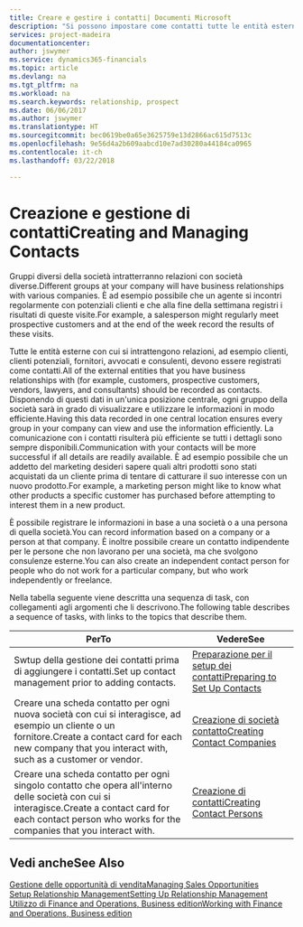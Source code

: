 ```yaml
---
title: Creare e gestire i contatti| Documenti Microsoft
description: "Si possono impostare come contatti tutte le entità esterne con cui si ha una relazione d'affari, ad esempio prospetti, clienti, fornitori e consulenti."
services: project-madeira
documentationcenter: 
author: jswymer
ms.service: dynamics365-financials
ms.topic: article
ms.devlang: na
ms.tgt_pltfrm: na
ms.workload: na
ms.search.keywords: relationship, prospect
ms.date: 06/06/2017
ms.author: jswymer
ms.translationtype: HT
ms.sourcegitcommit: bec0619be0a65e3625759e13d2866ac615d7513c
ms.openlocfilehash: 9e56d4a2b609aabcd10e7ad30280a44184ca0965
ms.contentlocale: it-ch
ms.lasthandoff: 03/22/2018

---
```

# <a name="creating-and-managing-contacts"></a><span data-ttu-id="94cff-103">Creazione e gestione di contatti</span><span class="sxs-lookup"><span data-stu-id="94cff-103">Creating and Managing Contacts</span></span>
<span data-ttu-id="94cff-104">Gruppi diversi della società intratterranno relazioni con società diverse.</span><span class="sxs-lookup"><span data-stu-id="94cff-104">Different groups at your company will have business relationships with various companies.</span></span> <span data-ttu-id="94cff-105">È ad esempio possibile che un agente si incontri regolarmente con potenziali clienti e che alla fine della settimana registri i risultati di queste visite.</span><span class="sxs-lookup"><span data-stu-id="94cff-105">For example, a salesperson might regularly meet prospective customers and at the end of the week record the results of these visits.</span></span>

<span data-ttu-id="94cff-106">Tutte le entità esterne con cui si intrattengono relazioni, ad esempio clienti, clienti potenziali, fornitori, avvocati e consulenti, devono essere registrati come contatti.</span><span class="sxs-lookup"><span data-stu-id="94cff-106">All of the external entities that you have business relationships with (for example, customers, prospective customers, vendors, lawyers, and consultants) should be recorded as contacts.</span></span> <span data-ttu-id="94cff-107">Disponendo di questi dati in un'unica posizione centrale, ogni gruppo della società sarà in grado di visualizzare e utilizzare le informazioni in modo efficiente.</span><span class="sxs-lookup"><span data-stu-id="94cff-107">Having this data recorded in one central location ensures every group in your company can view and use the information efficiently.</span></span> <span data-ttu-id="94cff-108">La comunicazione con i contatti risulterà più efficiente se tutti i dettagli sono sempre disponibili.</span><span class="sxs-lookup"><span data-stu-id="94cff-108">Communication with your contacts will be more successful if all details are readily available.</span></span> <span data-ttu-id="94cff-109">È ad esempio possibile che un addetto del marketing desideri sapere quali altri prodotti sono stati acquistati da un cliente prima di tentare di catturare il suo interesse con un nuovo prodotto.</span><span class="sxs-lookup"><span data-stu-id="94cff-109">For example, a marketing person might like to know what other products a specific customer has purchased before attempting to interest them in a new product.</span></span>

<span data-ttu-id="94cff-110">È possibile registrare le informazioni in base a una società o a una persona di quella società.</span><span class="sxs-lookup"><span data-stu-id="94cff-110">You can record information based on a company or a person at that company.</span></span> <span data-ttu-id="94cff-111">È inoltre possibile creare un contatto indipendente per le persone che non lavorano per una società, ma che svolgono consulenze esterne.</span><span class="sxs-lookup"><span data-stu-id="94cff-111">You can also create an independent contact person for people who do not work for a particular company, but who work independently or freelance.</span></span>

<span data-ttu-id="94cff-112">Nella tabella seguente viene descritta una sequenza di task, con collegamenti agli argomenti che li descrivono.</span><span class="sxs-lookup"><span data-stu-id="94cff-112">The following table describes a sequence of tasks, with links to the topics that describe them.</span></span>

| <span data-ttu-id="94cff-113">Per</span><span class="sxs-lookup"><span data-stu-id="94cff-113">To</span></span> | <span data-ttu-id="94cff-114">Vedere</span><span class="sxs-lookup"><span data-stu-id="94cff-114">See</span></span> |
| --- | --- |
| <span data-ttu-id="94cff-115">Swtup della gestione dei contatti prima di aggiungere i contatti.</span><span class="sxs-lookup"><span data-stu-id="94cff-115">Set up contact management prior to adding contacts.</span></span> |[<span data-ttu-id="94cff-116">Preparazione per il setup dei contatti</span><span class="sxs-lookup"><span data-stu-id="94cff-116">Preparing to Set Up Contacts</span></span>](marketing-setup-contacts.md) |
| <span data-ttu-id="94cff-117">Creare una scheda contatto per ogni nuova società con cui si interagisce, ad esempio un cliente o un fornitore.</span><span class="sxs-lookup"><span data-stu-id="94cff-117">Create a contact card for each new company that you interact with, such as a customer or vendor.</span></span> |[<span data-ttu-id="94cff-118">Creazione di società contatto</span><span class="sxs-lookup"><span data-stu-id="94cff-118">Creating Contact Companies</span></span>](marketing-create-contact-companies.md) |
| <span data-ttu-id="94cff-119">Creare una scheda contatto per ogni singolo contatto che opera all'interno delle società con cui si interagisce.</span><span class="sxs-lookup"><span data-stu-id="94cff-119">Create a contact card for each contact person who works for the companies that you interact with.</span></span> |[<span data-ttu-id="94cff-120">Creazione di contatti</span><span class="sxs-lookup"><span data-stu-id="94cff-120">Creating Contact Persons</span></span>](marketing-create-contact-persons.md) |

## <a name="see-also"></a><span data-ttu-id="94cff-121">Vedi anche</span><span class="sxs-lookup"><span data-stu-id="94cff-121">See Also</span></span>
[<span data-ttu-id="94cff-122">Gestione delle opportunità di vendita</span><span class="sxs-lookup"><span data-stu-id="94cff-122">Managing Sales Opportunities</span></span>](marketing-manage-sales-opportunities.md)  
[<span data-ttu-id="94cff-123">Setup Relationship Management</span><span class="sxs-lookup"><span data-stu-id="94cff-123">Setting Up Relationship Management</span></span>](marketing-setup-marketing.md)  
[<span data-ttu-id="94cff-124">Utilizzo di Finance and Operations, Business edition</span><span class="sxs-lookup"><span data-stu-id="94cff-124">Working with Finance and Operations, Business edition</span></span>](ui-work-product.md)  

